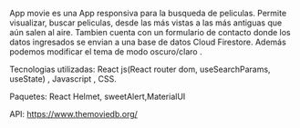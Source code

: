 App movie es una App responsiva para la busqueda de peliculas. 
Permite visualizar, buscar peliculas, desde las más vistas a las más antiguas que aún salen al aire.
Tambien cuenta con un formulario de contacto donde los datos ingresados se envian a una base de datos Cloud Firestore.
Además podemos modificar el tema de modo oscuro/claro .

Tecnologias utilizadas:
React js(React router dom, useSearchParams, useState) , Javascript , CSS.

Paquetes:
React Helmet, sweetAlert,MaterialUI

API: 
https://www.themoviedb.org/